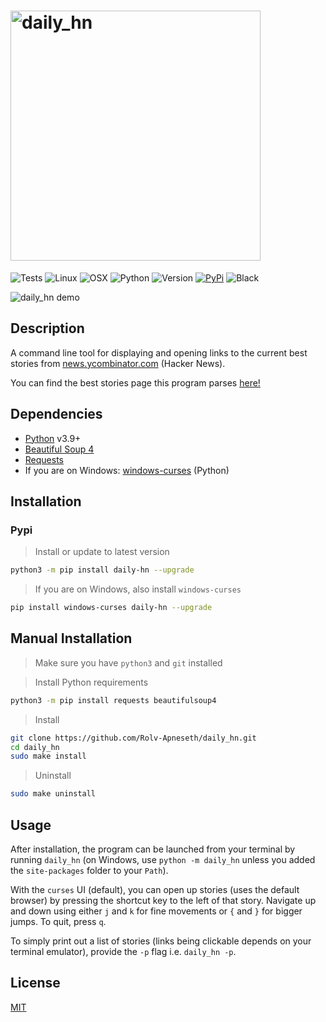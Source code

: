 # <img alt="daily_hn" src="https://github.com/Rolv-Apneseth/daily_hn/blob/1f191fe1cb9f81892794d2d0b7d0173923df7da9/assets/daily_hn.png" width="400px"/>

![Tests](https://github.com/Rolv-Apneseth/daily_hn/actions/workflows/tests.yml/badge.svg)
![Linux](https://img.shields.io/badge/-Linux-grey?logo=linux)
![OSX](https://img.shields.io/badge/-OSX-black?logo=apple)
![Python](https://img.shields.io/badge/Python-v3.9%5E-green?logo=python)
![Version](https://img.shields.io/github/v/tag/rolv-apneseth/daily_hn?label=version)
[![PyPi](https://img.shields.io/pypi/v/daily_hn?label=pypi)](https://pypi.org/project/daily-hn/)
![Black](https://img.shields.io/badge/code%20style-black-000000.svg)

![daily_hn demo](https://user-images.githubusercontent.com/69486699/161394178-a6030503-f481-481e-999b-b027ea4bba96.png)


## Description

A command line tool for displaying and opening links to the current best stories from [news.ycombinator.com](https://news.ycombinator.com) (Hacker News).

You can find the best stories page this program parses [here!](https://news.ycombinator.com/best)

## Dependencies

- [Python](https://www.python.org/downloads/) v3.9+
- [Beautiful Soup 4](https://pypi.org/project/beautifulsoup4/)
- [Requests](https://pypi.org/project/requests/)
- If you are on Windows: [windows-curses](https://pypi.org/project/windows-curses/) (Python)

## Installation

### Pypi

> Install or update to latest version

```bash
python3 -m pip install daily-hn --upgrade
```

> If you are on Windows, also install `windows-curses`

```bash
pip install windows-curses daily-hn --upgrade
```

## Manual Installation

> Make sure you have `python3` and `git` installed

> Install Python requirements

```bash
python3 -m pip install requests beautifulsoup4
```

> Install

```bash
git clone https://github.com/Rolv-Apneseth/daily_hn.git
cd daily_hn
sudo make install
```

> Uninstall

```bash
sudo make uninstall
```

## Usage

After installation, the program can be launched from your terminal by running `daily_hn` (on Windows, use `python -m daily_hn` unless you added the `site-packages` folder to your `Path`).

With the `curses` UI (default), you can open up stories (uses the default browser) by pressing the shortcut key to the left of that story. Navigate up and down using either `j` and `k` for fine movements or `{` and `}` for bigger jumps. To quit, press `q`.

To simply print out a list of stories (links being clickable depends on your terminal emulator), provide the `-p` flag i.e. `daily_hn -p`.

## License

[MIT](https://github.com/Rolv-Apneseth/daily_hn/blob/2d40839e6e625c55075430bde5fef337a08e89ba/LICENSE)
